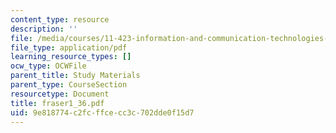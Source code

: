 ```yaml
---
content_type: resource
description: ''
file: /media/courses/11-423-information-and-communication-technologies-in-community-development-spring-2004/9e818774c2fcffcecc3c702dde0f15d7_fraser1_36.pdf
file_type: application/pdf
learning_resource_types: []
ocw_type: OCWFile
parent_title: Study Materials
parent_type: CourseSection
resourcetype: Document
title: fraser1_36.pdf
uid: 9e818774-c2fc-ffce-cc3c-702dde0f15d7
---
```

